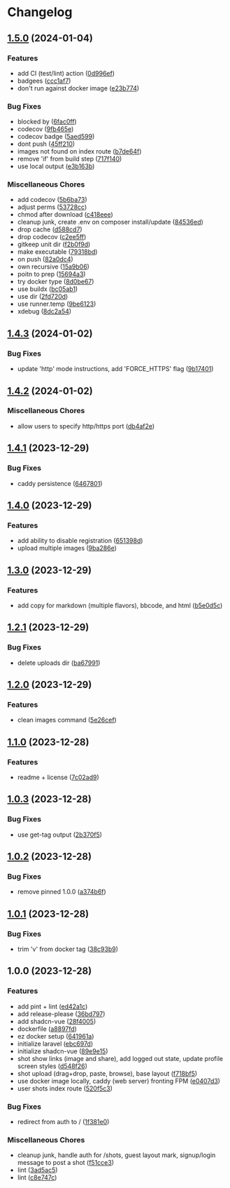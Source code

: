 # Changelog

## [1.5.0](https://github.com/mdshack/shotshare/compare/v1.4.3...v1.5.0) (2024-01-04)


### Features

* add CI (test/lint) action ([0d996ef](https://github.com/mdshack/shotshare/commit/0d996ef172ac37e2a5b13162d7c893423f0e8b8b))
* badgees ([ccc1af7](https://github.com/mdshack/shotshare/commit/ccc1af7b70e2a231b2ea321a64e94ad43804d158))
* don't run against docker image ([e23b774](https://github.com/mdshack/shotshare/commit/e23b7741e1a2d2bfdba10964a67dd8a436234b57))


### Bug Fixes

* blocked by ([6fac0ff](https://github.com/mdshack/shotshare/commit/6fac0ff701be2c1ee88d67e4309bf25eb89d420a))
* codecov ([9fb465e](https://github.com/mdshack/shotshare/commit/9fb465ebf44ad1850a0c2674814b9870ce3fc04b))
* codecov badge ([5aed599](https://github.com/mdshack/shotshare/commit/5aed59968c7b358d0d3c9e0f5a1285d2eacbf7f0))
* dont push ([45ff210](https://github.com/mdshack/shotshare/commit/45ff210ee8ac01bd63b1be2cb58d8018224e80f6))
* images not found on index route ([b7de64f](https://github.com/mdshack/shotshare/commit/b7de64fcfd06487d11c45a54c0a32e2b660f9bbf))
* remove 'if' from build step ([717f140](https://github.com/mdshack/shotshare/commit/717f140f4fc424dda9d67da6d2c6c159da67accf))
* use local output ([e3b163b](https://github.com/mdshack/shotshare/commit/e3b163b3972c34020f28a4b07b5ab07bd2565e30))


### Miscellaneous Chores

* add codecov ([5b6ba73](https://github.com/mdshack/shotshare/commit/5b6ba732938b2bc72b13ee02708ee8a4d513d145))
* adjust perms ([53728cc](https://github.com/mdshack/shotshare/commit/53728cc32db2d5176eea337aba240738b04f3a68))
* chmod after download ([c418eee](https://github.com/mdshack/shotshare/commit/c418eeeb3c4cd196eec1538b217c87f400ece762))
* cleanup junk, create .env on composer install/update ([84536ed](https://github.com/mdshack/shotshare/commit/84536edec5057e3829064134da491aa6f9c53767))
* drop cache ([d588cd7](https://github.com/mdshack/shotshare/commit/d588cd708a7c5430f36cb7a50d2d59843517390f))
* drop codecov ([c2ee5ff](https://github.com/mdshack/shotshare/commit/c2ee5ffb14be8e0b512d8b2c5a2daea7a16161d8))
* gitkeep unit dir ([f2b0f9d](https://github.com/mdshack/shotshare/commit/f2b0f9dee215f02d980f8ee4ce899c965d8027ef))
* make executable ([79318bd](https://github.com/mdshack/shotshare/commit/79318bd7aef15a39b67da7e287e696c88070b200))
* on push ([82a0dc4](https://github.com/mdshack/shotshare/commit/82a0dc4ec699d70311d2558a1ce9d0f6ed3fbece))
* own recursive ([15a9b06](https://github.com/mdshack/shotshare/commit/15a9b06f1c8276a18e81354da980d7e32de181e9))
* poitn to prep ([15694a3](https://github.com/mdshack/shotshare/commit/15694a35550e01044d95744c32e09ba4f848988c))
* try docker type ([8d0be67](https://github.com/mdshack/shotshare/commit/8d0be6724bd8b03a0212bf24b7ff5cad463bd4a9))
* use buildx ([bc05ab1](https://github.com/mdshack/shotshare/commit/bc05ab14bc0544ceaba518afc1ae38e8ac06d732))
* use dir ([2fd720d](https://github.com/mdshack/shotshare/commit/2fd720d19e89859ea78de4940c6f07fe0ee51afb))
* use runner.temp ([9be6123](https://github.com/mdshack/shotshare/commit/9be6123d144ba34444190fec1d00d4af31e373f5))
* xdebug ([8dc2a54](https://github.com/mdshack/shotshare/commit/8dc2a543514ec6063f082bd50c07ae1e5a8e2f8d))

## [1.4.3](https://github.com/mdshack/shotshare/compare/v1.4.2...v1.4.3) (2024-01-02)


### Bug Fixes

* update 'http' mode instructions, add 'FORCE_HTTPS' flag ([9b17401](https://github.com/mdshack/shotshare/commit/9b17401b3e5a9a1e7d5c4a44c56e77b977bb64b7))

## [1.4.2](https://github.com/mdshack/shotshare/compare/v1.4.1...v1.4.2) (2024-01-02)


### Miscellaneous Chores

* allow users to specify http/https port ([db4af2e](https://github.com/mdshack/shotshare/commit/db4af2e7e016c6d3f046126d2c3cd606ad831bce))

## [1.4.1](https://github.com/mdshack/shotshare/compare/v1.4.0...v1.4.1) (2023-12-29)


### Bug Fixes

* caddy persistence ([6467801](https://github.com/mdshack/shotshare/commit/6467801dbd7693cfb99f0c50601ce583feac17f3))

## [1.4.0](https://github.com/mdshack/shotshare/compare/v1.3.0...v1.4.0) (2023-12-29)


### Features

* add ability to disable registration ([651398d](https://github.com/mdshack/shotshare/commit/651398db1ce307cc8fdb4db45aa123aec0da609c))
* upload multiple images ([9ba286e](https://github.com/mdshack/shotshare/commit/9ba286ee813179e61b3c20a50ac16e06b7481ff9))

## [1.3.0](https://github.com/mdshack/shotshare/compare/v1.2.1...v1.3.0) (2023-12-29)


### Features

* add copy for markdown (multiple flavors), bbcode, and html ([b5e0d5c](https://github.com/mdshack/shotshare/commit/b5e0d5c5312f909eceeaaa8a4f60d8324b6834e3))

## [1.2.1](https://github.com/mdshack/shotshare/compare/v1.2.0...v1.2.1) (2023-12-29)


### Bug Fixes

* delete uploads dir ([ba67991](https://github.com/mdshack/shotshare/commit/ba6799175400ef8ba97aa31f8e3959742f79223b))

## [1.2.0](https://github.com/mdshack/shotshare/compare/v1.1.0...v1.2.0) (2023-12-29)


### Features

* clean images command ([5e26cef](https://github.com/mdshack/shotshare/commit/5e26cef9f6b7f291146b0bc44aca76b81a1f7657))

## [1.1.0](https://github.com/mdshack/shotshare/compare/v1.0.3...v1.1.0) (2023-12-28)


### Features

* readme + license ([7c02ad9](https://github.com/mdshack/shotshare/commit/7c02ad93ae5233caeb2289b44f65a7bc4066ff84))

## [1.0.3](https://github.com/mdshack/shotshare/compare/v1.0.2...v1.0.3) (2023-12-28)


### Bug Fixes

* use get-tag output ([2b370f5](https://github.com/mdshack/shotshare/commit/2b370f5490d25865df893bb4839542e036044be5))

## [1.0.2](https://github.com/mdshack/shotshare/compare/v1.0.1...v1.0.2) (2023-12-28)


### Bug Fixes

* remove pinned 1.0.0 ([a374b6f](https://github.com/mdshack/shotshare/commit/a374b6f5d388ab2028a30dd064781092e0717b9c))

## [1.0.1](https://github.com/mdshack/shotshare/compare/v1.0.0...v1.0.1) (2023-12-28)


### Bug Fixes

* trim 'v' from docker tag ([38c93b9](https://github.com/mdshack/shotshare/commit/38c93b9e39cd0b178b3baa96e84ded3d3b560b9f))

## 1.0.0 (2023-12-28)


### Features

* add pint + lint ([ed42a1c](https://github.com/mdshack/shotshare/commit/ed42a1cc2b1d8891dfcbb1920e6734bc1ebf08ad))
* add release-please ([36bd797](https://github.com/mdshack/shotshare/commit/36bd7974ed07180970040b716b22da80615a0f95))
* add shadcn-vue ([28f4005](https://github.com/mdshack/shotshare/commit/28f40053760cae7d5ec879b6c961f8842c0ca554))
* dockerfile ([a8897fd](https://github.com/mdshack/shotshare/commit/a8897fd2dbc896ef7b0d3ecc651df56c0d850a99))
* ez docker setup ([641961a](https://github.com/mdshack/shotshare/commit/641961a8e125875830e48ceee087b407e908db7a))
* initialize laravel ([ebc697d](https://github.com/mdshack/shotshare/commit/ebc697d864408e7e0679e70373e497a9220c201a))
* initialize shadcn-vue ([89e9e15](https://github.com/mdshack/shotshare/commit/89e9e15462f29d8a308f6f84d2c3eae2cb0da85c))
* shot show links (image and share), add logged out state, update profile screen styles ([d548f26](https://github.com/mdshack/shotshare/commit/d548f267149434ea47f170231a5a2668a0e57cb9))
* shot upload (drag+drop, paste, browse), base layout ([f718bf5](https://github.com/mdshack/shotshare/commit/f718bf563ac7b58d3cdbf4494c53299c47724dda))
* use docker image locally, caddy (web server) fronting FPM ([e0407d3](https://github.com/mdshack/shotshare/commit/e0407d3aa04bc2b5175922934f568c18390a2a4c))
* user shots index route ([520f5c3](https://github.com/mdshack/shotshare/commit/520f5c3484503db58410757ff727138dc388c4df))


### Bug Fixes

* redirect from auth to / ([1f381e0](https://github.com/mdshack/shotshare/commit/1f381e0e7a59c3d35241993fa177844c2ea47fa2))


### Miscellaneous Chores

* cleanup junk, handle auth for /shots, guest layout mark, signup/login message to post a shot ([f51cce3](https://github.com/mdshack/shotshare/commit/f51cce3fe7dfdbccafc36ab6ec13221b9b0fdc01))
* lint ([3ad5ac5](https://github.com/mdshack/shotshare/commit/3ad5ac54102813ca2c6141ea29af22684c1aa121))
* lint ([c8e747c](https://github.com/mdshack/shotshare/commit/c8e747cf33bb4784652252e1ed98054c58879bd2))
